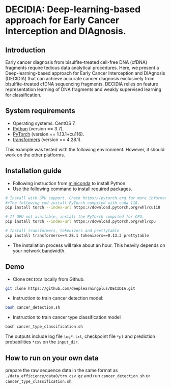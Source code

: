 # DECIDIA: Deep-learning-based approach for Early Cancer Interception and DIAgnosis.

## Introduction
Early cancer diagnosis from bisulfite-treated cell-free DNA (cfDNA) fragments require tedious data analytical procedures. Here, we present a Deep-learning-based approach for Early Cancer Interception and DIAgnosis (DECIDIA) that can achieve accurate cancer diagnosis exclusively from bisulfite-treated cfDNA sequencing fragments. DECIDIA relies on feature representation learning of DNA fragments and weakly supervised learning for classification.   

## System requirements
- Operating systems: CentOS 7.
- [Python](https://docs.conda.io/en/latest/miniconda.html) (version == 3.7).
- [PyTorch](https://pytorch.org) (version == 1.13.1+cu116).
- [transformers](https://huggingface.co/docs/transformers/index) (version == 4.28.1).

This example was tested with the following environment. However, it should work on the other platforms. 

## Installation guide
- Following instruction from [miniconda](https://docs.conda.io/en/latest/miniconda.html) to install Python.
- Use the following command to install required packages.
```bash
# Install with GPU support. Check https://pytorch.org for more information. 
#+The following cmd install PyTorch compiled with cuda 118. 
pip install torch --index-url https://download.pytorch.org/whl/cu118

# If GPU not available, install the PyTorch compiled for CPU.
pip install torch --index-url https://download.pytorch.org/whl/cpu

# Install transformers, tokenizers and prettytable
pip install transformers==4.28.1 tokenizers==0.13.3 prettytable
```

- The installation process will take about an hour. This heavily depends on your network bandwidth.

## Demo
- Clone `DECIDIA` locally from Github.
```bash
git clone https://github.com/deeplearningplus/DECIDIA.git
```
- Instruction to train cancer detection model:
```bash
bash cancer_detection.sh
```

- Instruction to train cancer type classification model
```python
bash cancer_type_classification.sh
```

The outputs include log file `log*.txt`, checkpoint file `*pt` and prediction probabilities `*csv` on the `input_dir`.

## How to run on your own data
prepare the raw sequence data in the same format as `./data_efficiency/data0/trn.csv.gz` and run `cancer_detection.sh` or `cancer_type_classification.sh`.
